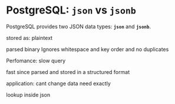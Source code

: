 # PostgreSQL: `json` vs `jsonb`

PostgreSQL provides two JSON data types: **`json`** and **`jsonb`**.  


stored as:
plaintext 

parsed binary
Ignores whitespace and key order and no duplicates

Perfomance:
slow query

fast since parsed and stored in a structured format


application:
cant change data need exactly

lookup inside json

